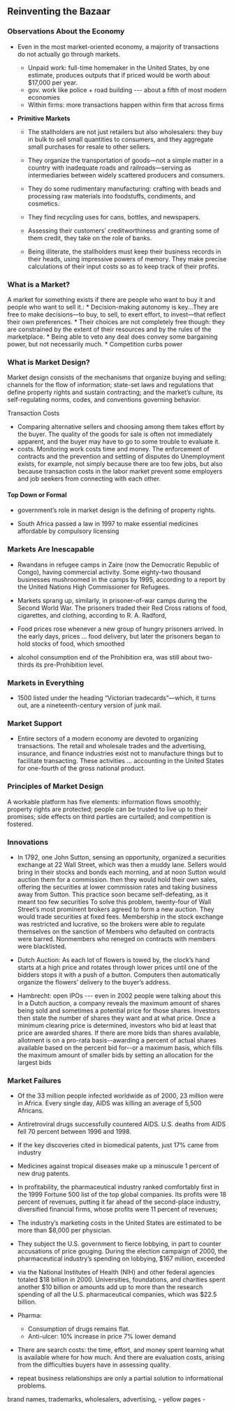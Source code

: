 ## Reinventing the Bazaar

### Observations About the Economy

* Even in the most market-oriented economy, a majority of transactions do not actually go through markets.
    - Unpaid work: full-time homemaker in the United States, by one estimate, produces outputs that if priced would be worth about $17,000 per year.
    - gov. work like police + road building --- about a fifth of most modern economies
    - Within firms: more transactions happen within firm that across firms

* **Primitive Markets** 
    * The stallholders are not just retailers but also wholesalers: they buy in bulk to sell small quantities to consumers, and they aggregate small purchases for resale to other sellers. 

    * They organize the transportation of goods—not a simple matter in a country with inadequate roads and railroads—serving as intermediaries between widely scattered producers and consumers. 
    
    * They do some rudimentary manufacturing: crafting with beads and processing raw materials into foodstuffs, condiments, and cosmetics. 
    
    * They find recycling uses for cans, bottles, and newspapers. 
    
    * Assessing their customers’ creditworthiness and granting some of them credit, they take on the role of banks.
    
    * Being illiterate, the stallholders must keep their business records in their heads, using impressive powers of memory. They make precise calculations of their input costs so as to keep track of their profits.

### What is a Market?

A market for something exists if there are people who want to buy it and people who want to sell it.:
    * Decision-making autonomy is key...They are free to make decisions—to buy, to sell, to exert effort, to invest—that reflect their own preferences. 
    * Their choices are not completely free though: they are constrained by the extent of their resources and by the rules of the marketplace.
    * Being able to veto any deal does convey some bargaining power, but not necessarily much.
    * Competition curbs power

### What is Market Design?

Market design consists of the mechanisms that organize buying and selling; channels for the flow of information; state-set laws and regulations that define property rights and sustain contracting; and the market’s culture, its self-regulating norms, codes, and conventions governing behavior.

Transaction Costs

* Comparing alternative sellers and choosing among them takes effort by the buyer. The quality of the goods for sale is often not immediately apparent, and the buyer may have to go to some trouble to evaluate it.
* costs. Monitoring work costs time and money. The enforcement of contracts and the prevention and settling of disputes do
Unemployment exists, for example, not simply because there are too few jobs, but also because transaction costs in the labor market prevent some employers and job seekers from connecting with each other.

#### Top Down or Formal

* government’s role in market design is the defining of property rights.

*  South Africa passed a law in 1997 to make essential medicines affordable by
compulsory licensing

### Markets Are Inescapable

* Rwandans in refugee camps in Zaire (now the Democratic Republic of Congo), having commercial activity. Some eighty-two thousand businesses mushroomed in the camps by 1995, according to a report by the United Nations High Commissioner for Refugees.
                
* Markets sprang up, similarly, in prisoner-of-war camps during the Second World War. The prisoners traded their Red Cross rations of food, cigarettes, and clothing, according to R. A. Radford,

* Food prices rose whenever a new group of hungry prisoners arrived. In the early days, prices ... food delivery, but later the prisoners began to hold stocks of food, which smoothed

* alcohol consumption end of the Prohibition era, was still about two-thirds its pre-Prohibition level.

### Markets in Everything

* 1500 listed under the heading “Victorian tradecards”—which, it turns out, are a nineteenth-century version of junk mail.

### Market Support

* Entire sectors of a modern economy are devoted to organizing transactions. The retail and wholesale trades and the advertising, insurance, and finance industries exist not to manufacture things but to facilitate transacting. These activities ... accounting in the United States for one-fourth of the gross national product.

### Principles of Market Design

A workable platform has five elements: information flows smoothly; property rights are protected; people can be trusted to live up to their promises; side
effects on third parties are curtailed; and competition is fostered.

### Innovations

* In 1792, one John Sutton, sensing an opportunity, organized a securities exchange at 22 Wall Street, which was then a muddy lane. Sellers would bring in their stocks and bonds each morning, and at noon Sutton would auction them for a commission. then they would hold their own sales, offering the securities at lower commission rates and taking business away from Sutton. This practice soon became self-defeating, as it meant too few securities
To solve this problem, twenty-four of Wall Street’s most prominent brokers agreed to form a new auction. They would trade securities at fixed fees. Membership in the stock exchange was restricted and lucrative, so the brokers were able to regulate themselves on the sanction of Members who defaulted on contracts were barred. Nonmembers who reneged on contracts with members were blacklisted.

*  Dutch Auction: As each lot of flowers is towed by, the clock’s hand starts at a high price and rotates through lower prices until one of the bidders stops it with a push of a button. Computers then automatically organize the flowers’ delivery to the buyer’s address.

* Hambrecht: open IPOs --- even in 2002 people were talking about this
     In a Dutch auction, a company reveals the maximum amount of shares
being sold and sometimes a potential price for those shares. Investors then state the number of shares they want and at what price. Once a minimum clearing price is determined, investors who bid at least that price are awarded shares. If there are more bids than shares available, allotment is on a pro-rata basis--awarding a percent of actual shares available based on the percent bid for--or a maximum basis, which fills the maximum amount of smaller bids by setting an allocation for the largest bids 

### Market Failures

* Of the 33 million people infected worldwide as of 2000, 23 million were in Africa. Every single day, AIDS was killing an average of 5,500 Africans.

* Antiretroviral drugs successfully countered AIDS. U.S. deaths from AIDS fell 70 percent between 1996 and 1998.

* If the key discoveries cited in biomedical patents, just 17% came from industry

* Medicines against tropical diseases make up a minuscule 1 percent of new drug patents.

* In profitability, the pharmaceutical industry ranked comfortably first in the 1999 Fortune 500 list of the top global companies. Its profits were 18 percent of revenues, putting it far ahead of the second-place industry, diversified financial firms, whose profits were 11 percent of revenues;

* The industry’s marketing costs in the United States are estimated to be more than $8,000 per physician.

*  They subject the U.S. government to fierce lobbying, in part to counter accusations of price gouging. During the election campaign of 2000, the pharmaceutical industry’s spending on lobbying, $167 million, exceeded

* via the National Institutes of Health (NIH) and other federal agencies totaled $18 billion in 2000. Universities, foundations, and charities spent another $10 billion or amounts add up to more than the research spending of all the U.S. pharmaceutical companies, which was $22.5 billion.

* Pharma:
    - Consumption of drugs remains flat. 
    - Anti-ulcer: 10% increase in price 7% lower demand

*  There are search costs: the time, effort, and money spent learning what is available where for how much. And there are evaluation costs, arising from the difficulties buyers have in assessing quality.

* repeat business relationships are only a partial solution to informational problems.

brand names, trademarks, wholesalers, advertising, 
    - yellow pages
    - 





